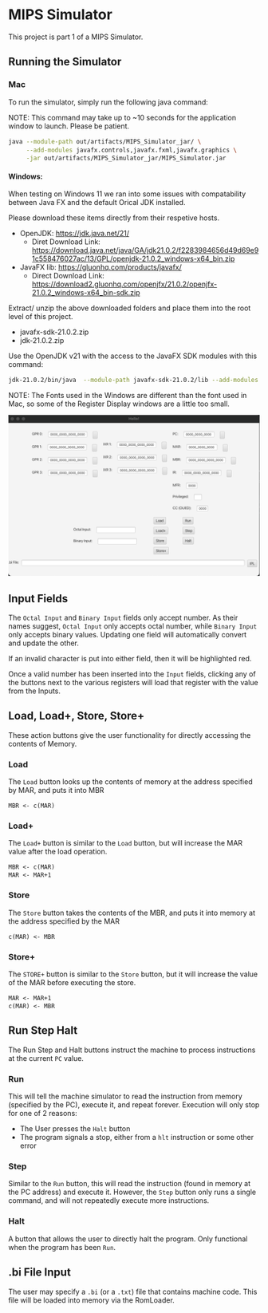 # MIPS Simulator

This project is part 1 of a MIPS Simulator.

## Running the Simulator

### Mac

To run the simulator, simply run the following java command:

NOTE: This command may take up to ~10 seconds for the application window to launch.
Please be patient.

```bash
java --module-path out/artifacts/MIPS_Simulator_jar/ \
     --add-modules javafx.controls,javafx.fxml,javafx.graphics \
     -jar out/artifacts/MIPS_Simulator_jar/MIPS_Simulator.jar
```

#### Windows:

When testing on Windows 11 we ran into some issues with compatability between Java FX and the default Orical JDK installed.

Please download these items directly from their respetive hosts.
- OpenJDK: https://jdk.java.net/21/
    - Diret Download Link: https://download.java.net/java/GA/jdk21.0.2/f2283984656d49d69e91c558476027ac/13/GPL/openjdk-21.0.2_windows-x64_bin.zip
- JavaFX lib: https://gluonhq.com/products/javafx/
    - Direct Download Link: https://download2.gluonhq.com/openjfx/21.0.2/openjfx-21.0.2_windows-x64_bin-sdk.zip

Extract/ unzip the above downloaded folders and place them into the root level of this project.

- javafx-sdk-21.0.2.zip
- jdk-21.0.2.zip

Use the OpenJDK v21 with the access to the JavaFX SDK modules with this command:
```bash
jdk-21.0.2/bin/java  --module-path javafx-sdk-21.0.2/lib --add-modules javafx.controls,javafx.base,javafx.fxml,javafx.graphics,javafx.media,javafx.web --add-opens=javafx.graphics/javafx.scene=ALL-UNNAMED --add-exports javafx.base/com.sun.javafx.event=ALL-UNNAMED -jar out/artifacts/MIPS_Simulator_jar/MIPS_Simulator.jar
```

NOTE: The Fonts used in the Windows are different than the font used in Mac, so some of the Register Display windows are a little too small.


![image info](./pictures/ProjectView_Default.png)

## Input Fields

The `Octal Input` and `Binary Input` fields only accept number.
As their names suggest, `Octal Input` only accepts octal number, while `Binary Input` only accepts binary values.
Updating one field will automatically convert and update the other.

If an invalid character is put into either field, then it will be highlighted red.

Once a valid number has been inserted into the `Input` fields, clicking any of the buttons next to the various registers
will load that register with the value from the Inputs.

## Load, Load+, Store, Store+

These action buttons give the user functionality for directly accessing the contents of Memory.

### Load

The `Load` button looks up the contents of memory at the address specified by MAR, and puts it into MBR

```
MBR <- c(MAR)
```

### Load+

The `Load+` button is similar to the `Load` button, but will increase the MAR value after the load operation.

```
MBR <- c(MAR)
MAR <- MAR+1
```

### Store

The `Store` button takes the contents of the MBR, and puts it into memory at the address specified by the MAR

```
c(MAR) <- MBR
```

### Store+

The `STORE+` button is similar to the `Store` button, but it will increase the value of the MAR before executing the
store.

```
MAR <- MAR+1
c(MAR) <- MBR
```

## Run Step Halt

The Run Step and Halt buttons instruct the machine to process instructions at the current `PC` value.

### Run

This will tell the machine simulator to read the instruction from memory (specified by the PC), execute it, and repeat
forever. Execution will only stop for one of 2 reasons:

- The User presses the `Halt` button
- The program signals a stop, either from a `hlt` instruction or some other error

### Step

Similar to the `Run` button, this will read the instruction (found in memory at the PC address) and execute it. However,
the `Step` button only runs a single command, and will not repeatedly execute more instructions.

### Halt

A button that allows the user to directly halt the program. Only functional when the program has
been `Run`.

## .bi File Input

The user may specify a `.bi` (or a `.txt`) file that contains machine code. This file will be loaded into memory via the
RomLoader.

